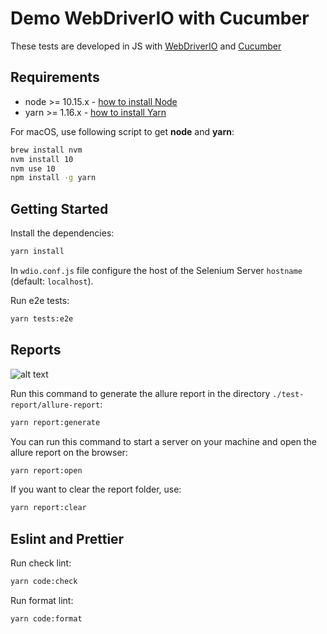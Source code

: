 Demo WebDriverIO with Cucumber
=================

These tests are developed in JS with [WebDriverIO](http://webdriver.io/) and [Cucumber](https://cucumber.io/)  

Requirements
---------------

- node >= 10.15.x - [how to install Node](https://nodejs.org/en/download/)
- yarn >= 1.16.x - [how to install Yarn](https://yarnpkg.com/en/docs/install#debian-stable)

For macOS, use following script to get **node** and **yarn**:

```bash
brew install nvm
nvm install 10
nvm use 10
npm install -g yarn
```

Getting Started
---------------

Install the dependencies:

```bash
yarn install
```

In `wdio.conf.js` file configure the host of the Selenium Server `hostname` (default: `localhost`).  

Run e2e tests:

```bash
yarn tests:e2e
```

Reports
---------------

![alt text](./images/allure-report.png)

Run this command to generate the allure report in the directory `./test-report/allure-report`:

```bash
yarn report:generate
```

You can run this command to start a server on your machine and open the allure report on the browser:

```bash
yarn report:open
```

If you want to clear the report folder, use:

```bash
yarn report:clear
```

Eslint and Prettier
---------------

Run check lint:

```bash
yarn code:check
```

Run format lint:

```bash
yarn code:format
```
